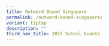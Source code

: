 ```yaml
---
title: Outward Bound Singapore
permalink: /outward-bound-singapore/
variant: tiptap
description: ""
third_nav_title: 2025 School Events
---
```


